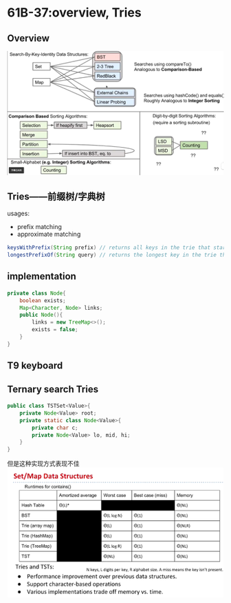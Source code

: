 # 61B-37:overview, Tries


## Overview
![](image.png)

## Tries——前缀树/字典树
usages:
- prefix matching
- approximate matching

```java
keysWithPrefix(String prefix) // returns all keys in the trie that start with the given prefix
longestPrefixOf(String query) // returns the longest key in the trie that is a prefix of the query
```

## implementation
```java
private class Node{
    boolean exists;
    Map<Character, Node> links;
    public Node(){
        links = new TreeMap<>();
        exists = false;
    }
}
```
## T9 keyboard

## Ternary search Tries
```java
public class TSTSet<Value>{
    private Node<Value> root;
    private static class Node<Value>{
        private char c;
        private Node<Value> lo, mid, hi;
    }
}
```
但是这种实现方式表现不佳
![](image-1.png)
